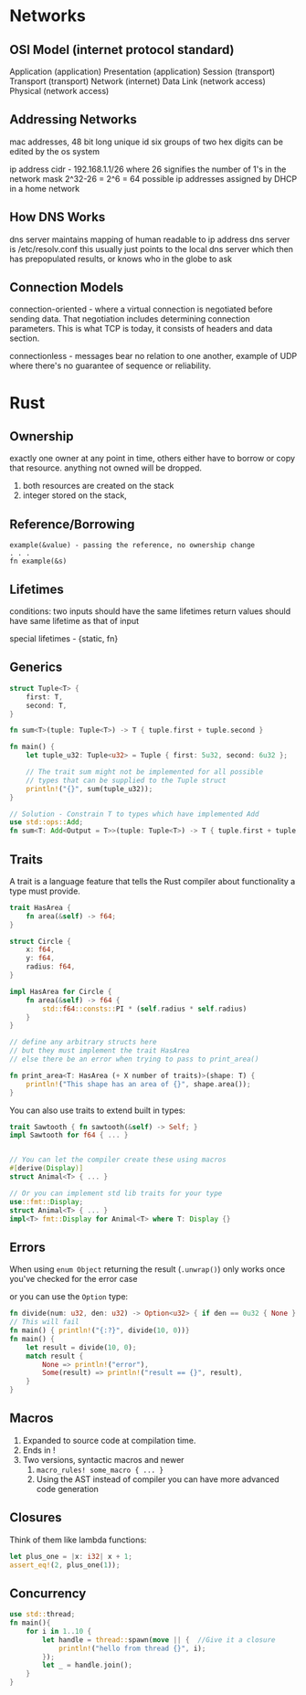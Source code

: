 # Networks

## OSI Model (internet protocol standard)

Application  (application)
Presentation (application)
Session      (transport)
Transport    (transport)
Network      (internet)
Data Link    (network access)
Physical     (network access)


## Addressing Networks
mac addresses, 48 bit long unique id
  six groups of two hex digits
  can be edited by the os system

ip address
  cidr - 192.168.1.1/26 
    where 26 signifies the number of 1's in the network mask
    2^32-26 = 2^6 = 64 possible ip addresses
  assigned by DHCP in a home network


## How DNS Works
dns server maintains mapping of human readable to ip address
dns server is /etc/resolv.conf
  this usually just points to the local dns server
  which then has prepopulated results, or knows who in the globe to ask


## Connection Models
connection-oriented - where a virtual connection is negotiated before sending data.  That negotiation includes determining connection parameters.  This is what TCP is today, it consists of headers and data section.

connectionless - messages bear no relation to one another, example of UDP where there's no guarantee of sequence or reliability.


# Rust

## Ownership

exactly one owner at any point in time, others either have to borrow or copy that resource.  anything not owned will be dropped.

1. both resources are created on the stack
2. integer stored on the stack,


## Reference/Borrowing

```
example(&value) - passing the reference, no ownership change
. . .
fn example(&s)
```


## Lifetimes

conditions:
two inputs should have the same lifetimes
return values should have same lifetime as that of input

special lifetimes - {static, fn}


## Generics

```rust
struct Tuple<T> {
    first: T,
    second: T,
}

fn sum<T>(tuple: Tuple<T>) -> T { tuple.first + tuple.second }

fn main() {
    let tuple_u32: Tuple<u32> = Tuple { first: 5u32, second: 6u32 };

    // The trait sum might not be implemented for all possible
    // types that can be supplied to the Tuple struct
    println!("{}", sum(tuple_u32));
}

// Solution - Constrain T to types which have implemented Add
use std::ops::Add;
fn sum<T: Add<Output = T>>(tuple: Tuple<T>) -> T { tuple.first + tuple.second }
```

## Traits

A trait is a language feature that tells the Rust compiler about functionality a type must provide.

```rust
trait HasArea {
    fn area(&self) -> f64;
}

struct Circle {
    x: f64,
    y: f64,
    radius: f64,
}

impl HasArea for Circle {
    fn area(&self) -> f64 {
        std::f64::consts::PI * (self.radius * self.radius)
    }
}

// define any arbitrary structs here
// but they must implement the trait HasArea
// else there be an error when trying to pass to print_area()

fn print_area<T: HasArea (+ X number of traits)>(shape: T) {
    println!("This shape has an area of {}", shape.area());
}
```

You can also use traits to extend built in types:
```rust
trait Sawtooth { fn sawtooth(&self) -> Self; }
impl Sawtooth for f64 { ... }


// You can let the compiler create these using macros
#[derive(Display)]
struct Animal<T> { ... }

// Or you can implement std lib traits for your type
use::fmt::Display;
struct Animal<T> { ... }
impl<T> fmt::Display for Animal<T> where T: Display {}

```

## Errors 

When using `enum Object` returning the result (`.unwrap()`) only works once you've checked for the error case

or you can use the `Option` type:
```rust
fn divide(num: u32, den: u32) -> Option<u32> { if den == 0u32 { None } else { Some(num/den) }}
// This will fail
fn main() { println!("{:?}", divide(10, 0))}
fn main() { 
    let result = divide(10, 0);
    match result {
        None => println!("error"),
        Some(result) => println!("result == {}", result),
    }
}
```


## Macros

1. Expanded to source code at compilation time.
2. Ends in !
3. Two versions, syntactic macros and newer
   1. `macro_rules! some_macro { ... }`
   2. Using the AST instead of compiler you can have more advanced code generation


## Closures

Think of them like lambda functions:
```rust
let plus_one = |x: i32| x + 1;
assert_eq!(2, plus_one(1));
```


## Concurrency

```rust
use std::thread;
fn main(){
    for i in 1..10 {
        let handle = thread::spawn(move || {  //Give it a closure
            println!("hello from thread {}", i);
        });
        let _ = handle.join();
    }
}